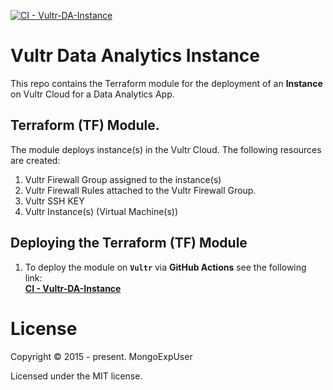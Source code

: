 [![CI - Vultr-DA-Instance](https://github.com/MongoExpUser/Vultr-Data-Analytics-Instance/actions/workflows/terraform.yml/badge.svg)](https://github.com/MongoExpUser/Vultr-Data-Analytics-Instance/actions/workflows/terraform.yml)

# Vultr Data Analytics Instance

This repo contains the Terraform module for the deployment  of an **Instance** on Vultr Cloud for a Data Analytics App.

## Terraform (TF) Module.
The module deploys  instance(s) in the Vultr Cloud. The following resources are created:
1)  Vultr Firewall Group assigned to the instance(s)
2)  Vultr Firewall Rules attached to the Vultr Firewall Group.
3)  Vultr SSH KEY
4)  Vultr Instance(s) (Virtual Machine(s))
                                            
## Deploying the Terraform (TF) Module

1) To deploy the module on <strong>```Vultr```</strong> via <strong>GitHub Actions</strong> see the following link: <br>
 <strong><a href="https://github.com/MongoExpUser/Vultr-Data-Analytics-Instance/blob/main/.github/workflows/terraform.yml" rel="nofollow">CI - Vultr-DA-Instance</a></p></strong>
  

# License

Copyright © 2015 - present. MongoExpUser

Licensed under the MIT license.
